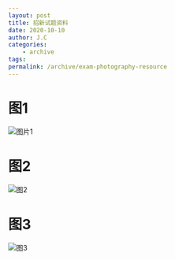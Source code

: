 ```yaml
---
layout: post
title: 招新试题资料
date: 2020-10-10
author: J.C
categories:
    - archive
tags: 
permalink: /archive/exam-photography-resource
---
```


# 图1

![图片1](https://img.matrix72.top/test1.jpg)

# 图2

![图2](https://img.matrix72.top/test2.jpg)

# 图3

![图3](https://img.matrix72.top/test3.jpg)
